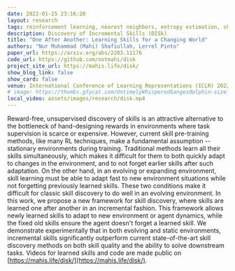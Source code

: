 ```yaml
---
date: 2022-01-15 23:16:20
layout: research
tags: reinforcement learning, nearest neighbors, entropy estimation, skill learning
description: Discovery of Incremental Skills (DISk)
title: "One After Another: Learning Skills for a Changing World"
authors: "Nur Muhammad (Mahi) Shafiullah, Lerrel Pinto"
paper_url: https://arxiv.org/abs/2203.11176
code_url: https://github.com/notmahi/disk
project_site_url: https://mahis.life/disk/
show_blog_link: false
show_card: false
venue: International Conference of Learning Representations (ICLR) 2022
# image: https://thumbs.gfycat.com/UntimelyWhisperedGangesdolphin-size_restricted.gif
local_video: assets/images/research/disk.mp4
---
```


Reward-free, unsupervised discovery of skills is an attractive alternative to the bottleneck of hand-designing rewards in environments where task supervision is scarce or expensive. However, current skill pre-training methods, like many RL techniques, make a fundamental assumption -- stationary environments during training. Traditional methods learn all their skills simultaneously, which makes it difficult for them to both quickly adapt to changes in the environment, and to not forget earlier skills after such adaptation. On the other hand, in an evolving or expanding environment, skill learning must be able to adapt fast to new environment situations while not forgetting previously learned skills. These two conditions make it difficult for classic skill discovery to do well in an evolving environment. In this work, we propose a new framework for skill discovery, where skills are learned one after another in an incremental fashion. This framework allows newly learned skills to adapt to new environment or agent dynamics, while the fixed old skills ensure the agent doesn't forget a learned skill. We demonstrate experimentally that in both evolving and static environments, incremental skills significantly outperform current state-of-the-art skill discovery methods on both skill quality and the ability to solve downstream tasks. Videos for learned skills and code are made public on [https://mahis.life/disk/](https://mahis.life/disk/).
